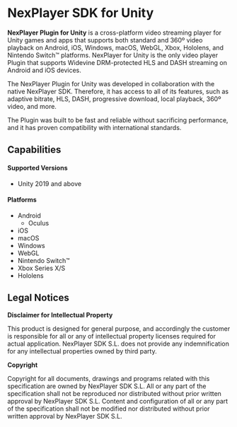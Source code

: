 # NexPlayer SDK for Unity

**NexPlayer Plugin for Unity** is a cross-platform video streaming player for Unity games and apps that supports both standard and 360º video playback on Android, iOS, Windows, macOS, WebGL, Xbox, Hololens, and Nintendo Switch™ platforms. NexPlayer for Unity is the only video player Plugin that supports Widevine DRM-protected HLS and DASH streaming on Android and iOS devices.

The NexPlayer Plugin for Unity was developed in collaboration with the native NexPlayer SDK. Therefore, it has access to all of its features, such as adaptive bitrate, HLS, DASH, progressive download, local playback, 360º video, and more.

The Plugin was built to be fast and reliable without sacrificing performance, and it has proven compatibility with international standards.

## Capabilities

#### Supported Versions
- Unity 2019 and above

#### Platforms
- Android
 	- Oculus
- iOS
- macOS
- Windows
- WebGL
- Nintendo Switch™
- Xbox Series X/S
- Hololens

## Legal Notices

**Disclaimer for Intellectual Property**

This product is designed for general purpose, and accordingly the customer is responsible for all or any of intellectual property licenses required for actual application. NexPlayer SDK S.L. does not provide any indemnification for any intellectual properties owned by third party.

**Copyright**

Copyright for all documents, drawings and programs related with this specification are owned by NexPlayer SDK S.L. All or any part of the specification shall not be reproduced nor distributed without prior written approval by NexPlayer SDK S.L. Content and configuration of all or any part of the specification shall not be modified nor distributed without prior written approval by NexPlayer SDK S.L.
